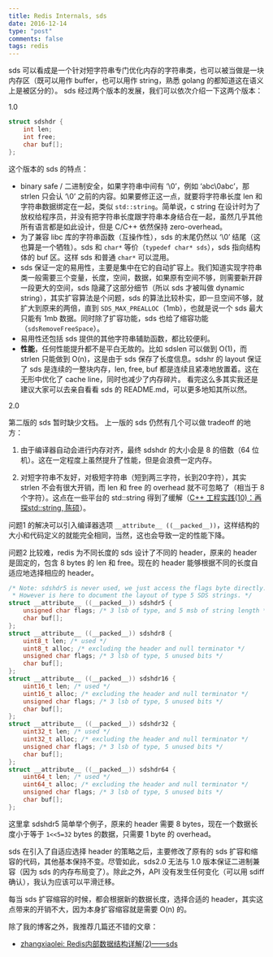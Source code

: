 ```yaml
---
title: Redis Internals, sds
date: 2016-12-14
type: "post"
comments: false
tags: redis
---
```


sds 可以看成是一个针对短字符串专门优化内存的字符串类，也可以被当做是一块内存区（既可以用作 buffer，也可以用作 string，熟悉 golang 的都知道这在语义上是被区分的）。
sds 经过两个版本的发展，我们可以依次介绍一下这两个版本：

1.0

```c
struct sdshdr {
    int len;
    int free;
    char buf[];
};
```

这个版本的 sds 的特点：

- binary safe / 二进制安全，如果字符串中间有 ‘\0’，例如 ‘abc\0abc’，那 strlen 只会认 ‘\0’ 之前的内容。如果要修正这一点，就要将字符串长度 len 和字符串数据绑定在一起，类似 `std::string`。简单说，c string 在设计时为了放权给程序员，并没有把字符串长度跟字符串本身结合在一起，虽然几乎其他所有语言都是如此设计，但是 C/C++ 依然保持 zero-overhead。
- 为了兼容 libc 库的字符串函数（互操作性），sds 的末尾仍然以 ‘\0’ 结尾（这也算是一个牺牲）。sds 和 `char*` 等价（`typedef char* sds`），sds 指向结构体的 buf 区。这样 sds 和普通 `char*` 可以混用。
- sds 保证一定的易用性，主要是集中在它的自动扩容上。我们知道实现字符串类一般需要三个变量，长度，空间，数据，如果原有空间不够，则需要新开辟一段更大的空间，sds 隐藏了这部分细节（所以 sds 才被叫做 dynamic string），其实扩容算法是个问题，sds 的算法比较朴实，即一旦空间不够，就扩大到原来的两倍，直到 `SDS_MAX_PREALLOC`（1mb），也就是说一个 sds 最大只能有 1mb 数据。同时除了扩容功能，sds 也给了缩容功能（`sdsRemoveFreeSpace`）。
- 易用性还包括 sds 提供的其他字符串辅助函数，都比较便利。
- **性能**，任何性能提升都不是平白无故的。比如 sdslen 可以做到 O(1)，而 strlen 只能做到 O(n)，这是由于 sds 保存了长度信息。sdshr 的 layout 保证了 sds 是连续的一整块内存，len, free, buf 都是连续且紧凑地放置着。这在无形中优化了 cache line，同时也减少了内存碎片。
看完这么多其实我还是建议大家可以去亲自看看 sds 的 README.md，可以更多地知其所以然。

2.0

第二版的 sds 暂时缺少文档。
上一版的 sds 仍然有几个可以做 tradeoff 的地方：

1. 由于编译器自动会进行内存对齐，最终 sdshdr 的大小会是 8 的倍数（64 位机）。这在一定程度上虽然提升了性能，但是会浪费一定内存。

2. 对短字符串不友好，对极短字符串（短到两三字符，长到20字符），其实 strlen 不会有很大开销，而 len 和 free 的 overhead 就不可忽略了（相当于 8 个字符）。这点在一些平台的 std::string 得到了缓解（[C++ 工程实践(10)：再探std::string, 陈硕](http://www.cppblog.com/Solstice/archive/2012/03/17/168210.html)）。

问题1 的解决可以引入编译器选项 `__attribute__ ((__packed__))`，这样结构的大小和代码定义的就能完全相同，当然，这也会导致一定的性能下降。

问题2 比较难，redis 为不同长度的 sds 设计了不同的 header，原来的 header 是固定的，包含 8 bytes 的 len 和 free。现在的 header 能够根据不同的长度自适应地选择相应的 header。

```c
/* Note: sdshdr5 is never used, we just access the flags byte directly.
 * However is here to document the layout of type 5 SDS strings. */
struct __attribute__ ((__packed__)) sdshdr5 {
    unsigned char flags; /* 3 lsb of type, and 5 msb of string length */
    char buf[];
};
struct __attribute__ ((__packed__)) sdshdr8 {
    uint8_t len; /* used */
    uint8_t alloc; /* excluding the header and null terminator */
    unsigned char flags; /* 3 lsb of type, 5 unused bits */
    char buf[];
};
struct __attribute__ ((__packed__)) sdshdr16 {
    uint16_t len; /* used */
    uint16_t alloc; /* excluding the header and null terminator */
    unsigned char flags; /* 3 lsb of type, 5 unused bits */
    char buf[];
};
struct __attribute__ ((__packed__)) sdshdr32 {
    uint32_t len; /* used */
    uint32_t alloc; /* excluding the header and null terminator */
    unsigned char flags; /* 3 lsb of type, 5 unused bits */
    char buf[];
};
struct __attribute__ ((__packed__)) sdshdr64 {
    uint64_t len; /* used */
    uint64_t alloc; /* excluding the header and null terminator */
    unsigned char flags; /* 3 lsb of type, 5 unused bits */
    char buf[];
};
```

这里拿 sdshdr5 简单举个例子，原来的 header 需要 8 bytes，现在一个数据长度小于等于 `1<<5=32` bytes 的数据，只需要 1 byte 的 overhead。

sds 在引入了自适应选择 header 的策略之后，主要修改了原有的 sds 扩容和缩容的代码，其他基本保持不变。尽管如此，sds2.0 无法与 1.0 版本保证二进制兼容（因为 sds 的内存布局变了）。除此之外，API 没有发生任何变化（可以用 sdiff 确认），我认为应该可以平滑迁移。

每当 sds 扩容缩容的时候，都会根据新的数据长度，选择合适的 header，其实这点带来的开销不大，因为本身扩容缩容就是需要 O(n) 的。

除了我的博客之外，我推荐几篇还不错的文章：

- [zhangxiaolei: Redis内部数据结构详解(2)——sds](http://zhangtielei.com/posts/blog-redis-sds.html)

